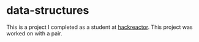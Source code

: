 # data-structures  
This is a project I completed as a student at [hackreactor](http://hackreactor.com). This project was worked on with a pair.
